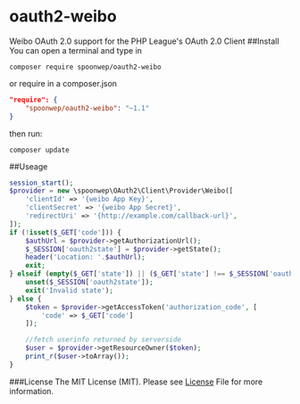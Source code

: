 # oauth2-weibo
Weibo OAuth 2.0 support for the PHP League's OAuth 2.0 Client
##Install
You can open a terminal and type in
```shell
composer require spoonwep/oauth2-weibo
```
or require in a composer.json
```json
"require": {
	"spoonwep/oauth2-weibo": "~1.1"
}
```
then run:
```shell
composer update
```
##Useage
```php
session_start();
$provider = new \spoonwep\OAuth2\Client\Provider\Weibo([
	'clientId' => '{weibo App Key}',
	'clientSecret' => '{weibo App Secret}',
	'redirectUri' => '{http://example.com/callback-url}',
]);
if (!isset($_GET['code'])) {
	$authUrl = $provider->getAuthorizationUrl();
	$_SESSION['oauth2state'] = $provider->getState();
	header('Location: '.$authUrl);
	exit;
} elseif (empty($_GET['state']) || ($_GET['state'] !== $_SESSION['oauth2state'])) {
	unset($_SESSION['oauth2state']);
	exit('Invalid state');
} else {
	$token = $provider->getAccessToken('authorization_code', [
		'code' => $_GET['code']
	]);

	//fetch userinfo returned by serverside
	$user = $provider->getResourceOwner($token);
	print_r($user->toArray());
}
```
###License
The MIT License (MIT). Please see [License](https://github.com/spoonwep/oauth2-weibo/blob/master/LICENSE.txt) File for more information.
